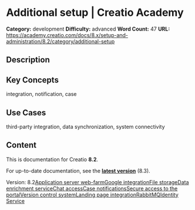 # Additional setup | Creatio Academy

**Category:** development **Difficulty:** advanced **Word Count:** 47 **URL:**
https://academy.creatio.com/docs/8.x/setup-and-administration/8.2/category/additional-setup

## Description

## Key Concepts

integration, notification, case

## Use Cases

third-party integration, data synchronization, system connectivity

## Content

This is documentation for Creatio **8.2**.

For up-to-date documentation, see the
**[latest version](/docs/8.x/setup-and-administration/category/additional-setup)**
(8.3).

Version:
8.2[Application server web-farm](/docs/8.x/setup-and-administration/8.2/on-site-deployment/deployment-additional-setup/application-server-web-farm)[Google integration](/docs/8.x/setup-and-administration/8.2/on-site-deployment/deployment-additional-setup/google-integration)[File storage](/docs/8.x/setup-and-administration/8.2/category/file-storage)[Data enrichment service](/docs/8.x/setup-and-administration/8.2/on-site-deployment/deployment-additional-setup/data-enrichment-service)[Chat access](/docs/8.x/setup-and-administration/8.2/on-site-deployment/deployment-additional-setup/chat-access-setup)[Case notifications](/docs/8.x/setup-and-administration/8.2/on-site-deployment/deployment-additional-setup/sase-resolution-notifications)[Secure access to the portal](/docs/8.x/setup-and-administration/8.2/on-site-deployment/deployment-additional-setup/secure-access-to-the-portal)[Version control system](/docs/8.x/setup-and-administration/8.2/on-site-deployment/deployment-additional-setup/version-control-system-for-development-environments)[Landing page integration](/docs/8.x/setup-and-administration/8.2/on-site-deployment/deployment-additional-setup/landing-page-integration)[RabbitMQ](/docs/8.x/setup-and-administration/8.2/on-site-deployment/deployment-additional-setup/rabbit-mq)[Identity Service](/docs/8.x/setup-and-administration/8.2/category/identity-service)
